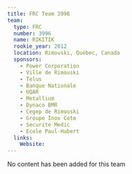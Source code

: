 ```yaml
---
title: FRC Team 3996
team:
  type: FRC
  number: 3996
  name: RIKITIK
  rookie_year: 2012
  location: Rimouski, Québec, Canada
  sponsors:
    - Power Corporation
    - Ville de Rimouski
    - Telus
    - Banque Nationale
    - UQAR
    - Metallium
    - Dynaco BMR
    - Cegep de Rimouski
    - Groupe Inox Cote
    - Securite Medic
    - Ecole Paul-Hubert
  links:
    Website: 
---
```

No content has been added for this team